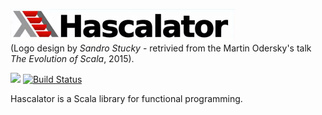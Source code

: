 ![Logo](img/logo.png)  
(Logo design by *Sandro Stucky* - retrivied from the Martin Odersky's talk _The Evolution of Scala_, 2015).

[![](https://img.shields.io/packagist/l/doctrine/orm.svg)](https://opensource.org/licenses/MIT)
[![Build Status](https://travis-ci.org/Glavo/Hascalator.svg?branch=master)](https://travis-ci.org/Glavo/Hascalator)

Hascalator  is a Scala library for functional programming.


